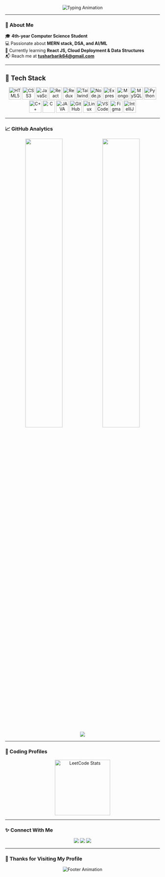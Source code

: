 <p align="center">
  <img src="https://readme-typing-svg.herokuapp.com?font=Fira+Code&size=28&pause=1000&color=00F5FF&center=true&vCenter=true&width=800&lines=Hey%2C+I'm+Tushar+Barik!+👋;Full+Stack+Developer+%7C+DSA+Enthusiast;Always+Learning+New+Things+🚀" alt="Typing Animation" />
</p>

---

### 🌌 About Me  
🎓 **4th-year Computer Science Student**  
💻 Passionate about **MERN stack, DSA, and AI/ML**  
🌱 Currently learning **React JS, Cloud Deployment & Data Structures**  
📬 Reach me at **tusharbarik64@gmail.com**

---

## 🧰 Tech Stack  
<div align="center">
  <a href="https://www.w3.org/html/" target="_blank"><img src="https://skillicons.dev/icons?i=html" height="40" alt="HTML5" /></a>
  <a href="https://www.w3schools.com/css/" target="_blank"><img src="https://skillicons.dev/icons?i=css" height="40" alt="CSS3" /></a>
  <a href="https://developer.mozilla.org/en-US/docs/Web/JavaScript" target="_blank"><img src="https://skillicons.dev/icons?i=js" height="40" alt="JavaScript" /></a>
  <a href="https://react.dev/" target="_blank"><img src="https://skillicons.dev/icons?i=react" height="40" alt="React" /></a>
  <a href="https://redux.js.org/" target="_blank"><img src="https://skillicons.dev/icons?i=redux" height="40" alt="Redux" /></a>
  <a href="https://tailwindcss.com/" target="_blank"><img src="https://skillicons.dev/icons?i=tailwind" height="40" alt="TailwindCSS" /></a>
  <a href="https://nodejs.org/" target="_blank"><img src="https://skillicons.dev/icons?i=nodejs" height="40" alt="Node.js" /></a>
  <a href="https://expressjs.com/" target="_blank"><img src="https://skillicons.dev/icons?i=express" height="40" alt="Express.js" /></a>
  <a href="https://www.mongodb.com/" target="_blank"><img src="https://skillicons.dev/icons?i=mongodb" height="40" alt="MongoDB" /></a>
  <a href="https://www.mysql.com/" target="_blank"><img src="https://skillicons.dev/icons?i=mysql" height="40" alt="MySQL" /></a>
  <a href="https://www.python.org/" target="_blank"><img src="https://skillicons.dev/icons?i=python" height="40" alt="Python" /></a>
  <a href="https://isocpp.org/" target="_blank"><img src="https://skillicons.dev/icons?i=cpp" height="40" alt="C++" /></a>
  <a href="https://installc.org/" target="_blank"><img src="https://skillicons.dev/icons?i=c" height="40" alt="C" /></a>
  <a href="https://www.java.com/en/" target="_blank"><img src="https://skillicons.dev/icons?i=java" height="40" alt="JAVA" /></a>
  <a href="https://github.com/" target="_blank"><img src="https://skillicons.dev/icons?i=github" height="40" alt="GitHub" /></a>
  <a href="https://www.linux.org/" target="_blank"><img src="https://skillicons.dev/icons?i=linux" height="40" alt="Linux" /></a>
  <a href="https://code.visualstudio.com/" target="_blank"><img src="https://skillicons.dev/icons?i=vscode" height="40" alt="VSCode" /></a>
  <a href="https://www.figma.com/" target="_blank"><img src="https://skillicons.dev/icons?i=figma" height="40" alt="Figma" /></a>
  <a href="https://www.jetbrains.com/webstorm/promo/" target="_blank"><img src="https://skillicons.dev/icons?i=idea" height="40" alt="IntelliJ" /></a>
</div>

---

### 📈 GitHub Analytics  

<p align="center">
  <img width="49%" src="https://github-readme-stats.vercel.app/api?username=Tushar-Barik-78&show_icons=true&theme=tokyonight&hide_border=true&bg_color=0D1117" />
  <img width="49%" src="https://github-readme-streak-stats.herokuapp.com/?user=Tushar-Barik-78&theme=tokyonight&hide_border=true&background=0D1117" />
</p>

<p align="center">
  <img src="https://github-readme-activity-graph.vercel.app/graph?username=Tushar-Barik-78&theme=react-dark&bg_color=0D1117&hide_border=true" />
</p>

---

### 🧠 Coding Profiles

<p align="center">
  <a href="https://leetcode.com/Tushar_barik-06" target="_blank">
    <img src="https://leetcard.jacoblin.cool/Tushar_barik-06?theme=dark&font=Nunito&ext=contest" alt="LeetCode Stats" height="180"/>
  </a>

---

### ✨ Connect With Me  

<p align="center">
  <a href="https://linkedin.com/in/tushar-barik-575886261"><img src="https://img.shields.io/badge/LinkedIn-0A66C2?logo=linkedin&logoColor=white&style=for-the-badge"/></a>
  <a href="https://github.com/Tushar-Barik-78"><img src="https://img.shields.io/badge/GitHub-181717?logo=github&logoColor=white&style=for-the-badge"/></a>
  <a href="mailto:tusharbarik64@gmail.com"><img src="https://img.shields.io/badge/Gmail-D14836?logo=gmail&logoColor=white&style=for-the-badge"/></a>
</p>

---

### 💖 Thanks for Visiting My Profile  

<p align="center">
  <img src="https://readme-typing-svg.herokuapp.com?font=Fira+Code&size=22&pause=1000&color=FF61F6&center=true&vCenter=true&width=700&lines=Made+with+💗+by+Radhe+and+Tushar;Keep+Building%2C+Keep+Growing+🚀" alt="Footer Animation" />
</p>
